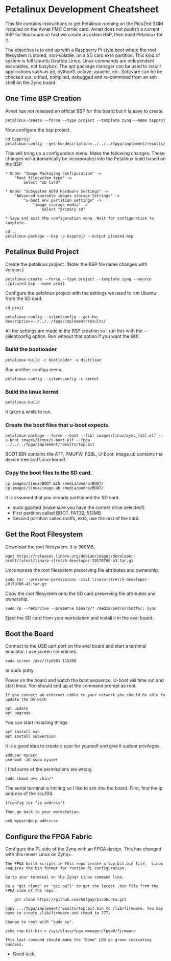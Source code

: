 # Petalinux Development Cheatsheet
This file contains instructions to get Petalinux running on the PicoZed SOM installed on the Avnet FMC Carrier card. Avnet does not publish a current BSP for this board so first we create a custom BSP, then build Petalinux for it.

The objective is to end up with a Raspberry Pi style boot where the root filesystem is stored, non-volatile, on a SD card ext4 partition.  This kind of system is full Ubuntu Desttop Linux. Linux commands are independent excutables, not busybox. The apt package manager can be used to install applications such as git, python3, octave, apache, etc.  Software can be be checked out, edited, compiled, debugged and re-commited from an ssh shell on the Zynq board.

## One Time BSP Creation
Avnet has not released an official BSP for this board but it is easy to create.

    petalinux-create --force --type project --template zynq --name bspproj

Now configure the bsp project.

    cd bspproj/
    petalinux-config --get-hw-description=../../../fpga/implement/results/

This will bring up a configuration menu.  Make the following changes. These changes will automatically be incorporated into the Petalinux build based on the BSP.

    * Under "Image Packaging Configuration" ->
        "Root filesystem type" ->
            Select "SD Card"

    * Under "Subsystem AUTO Hardware Settings" ->
        "Advanced bootable images storage Settings" ->
            "u-boot env partition settings" ->
                "image storage media" ->
                    Select "primary sd"

    * Save and exit the configuration menu. Wait for configuration to complete.

    cd ..
    petalinux-package --bsp -p bspproj/ --output picozed.bsp

## Petalinux Build Project

Create the petalinux project. (Note: the BSP file name changes with version.)

    petalinux-create --force --type project --template zynq --source ./picozed.bsp --name proj1

Configure the petalinux project with the settings we need to run Ubuntu from the SD card.

    cd proj1

    petalinux-config --silentconfig --get-hw-description=../../../fpga/implement/results/

All the settings are made in the BSP creation so I run this with the --siilentconfig option. Run without that option if you want the GUI.

### Build the bootloader

    petalinux-build -c bootloader -x distclean

Run another configu menu.

    petalinux-config --silentconfig -c kernel

### Build the linux kernel

    petalinux-build

It takes a while to run.

### Create the boot files that u-boot expects.

    petalinux-package --force --boot --fsbl images/linux/zynq_fsbl.elf --u-boot images/linux/u-boot.elf --fpga ../../../fpga/implement/results/top.bit

BOOT.BIN contains the ATF, PMUFW, FSBL, U-Boot.
image.ub contains the device tree and Linux kernel.

### Copy the boot files to the SD card.

    cp images/linux/BOOT.BIN /media/pedro/BOOT/
    cp images/linux/image.ub /media/pedro/BOOT/

It is assumed that you already partitioned the SD card.
- sudo gparted  (make sure you have the correct drive selected!)
- First partition called BOOT, FAT32, 512MB
- Second partition called rootfs, ext4, use the rest of the card.

## Get the Root Filesystem

Download the root filesystem. It is 360MB.

    wget https://releases.linaro.org/debian/images/developer-armhf/latest/linaro-stretch-developer-20170706-43.tar.gz

Uncompress the root filesystem preserving file attributes and ownership.

    sudo tar --preserve-permissions -zxvf linaro-stretch-developer-20170706-43.tar.gz

Copy the root filesystem onto the SD card preserving file attributes and ownership.

    sudo cp --recursive --preserve binary/* /media/pedro/rootfs/; sync

Eject the SD card from your workstation and install it in the eval board.

## Boot the Board

Connect to the USB uart port on the eval board and start a terminal emulator. I use screen sometimes.

    sudo screen /dev/ttyUSB1 115200
or
    sudo putty

Power on the board and watch the boot sequence. U-boot will time out and start linux. You should end up at the command prompt as root.

    If you connect an ethernet cable to your network you should be able to update the OS with

    apt update
    apt upgrade

You can start installing things.

    apt install man
    apt install subversion

It is a good idea to create a user for yourself and give it sudoer privileges.

    adduser myuser
    usermod -aG sudo myuser

I find some of the permissions are wrong

    sudo chmod u+s /bin/*

The serial  terminal is limiting so I like to ssh into the board. First, find the ip address of the zcu104.

    ifconfig (or "ip address")

    Then go back to your workstation.

    ssh myuser@<ip address>

## Configure the FPGA Fabric

Configure the PL side of the Zynq with an FPGA design. This has changed with this newer Linux on Zynq+.

    The FPGA build scripts in this repo create a top.bit.bin file.  Linux requires the bin format for runtime PL configuration.

    Go to your terminal on the Zynq+ Linux command line.

    Do a "git clone" or "git pull" to get the latest .bin file from the FPGA side of the repo.

        git clone https://github.com/hdlguy/picobuntu.git

    Copy .../fpga/implement/results/top.bit.bin to /lib/firmware. You may have to create /lib/firmware and chmod to 777.

    Change to root with "sudo su".

    echo top.bit.bin > /sys/class/fpga_manager/fpga0/firmware

    This last command should make the "Done" LED go green indicating success.

- Good luck.

